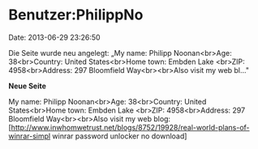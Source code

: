 Benutzer:PhilippNo
==================

Date: 2013-06-29 23:26:50

Die Seite wurde neu angelegt: „My name: Philipp Noonan\<br\>Age:
38\<br\>Country: United States\<br\>Home town: Embden Lake \<br\>ZIP:
4958\<br\>Address: 297 Bloomfield Way\<br\>\<br\>Also visit my web
bl..."

**Neue Seite**

<div>

My name: Philipp Noonan\<br\>Age: 38\<br\>Country: United
States\<br\>Home town: Embden Lake \<br\>ZIP: 4958\<br\>Address: 297
Bloomfield Way\<br\>\<br\>Also visit my web blog:
\[http://www.inwhomwetrust.net/blogs/8752/19928/real-world-plans-of-winrar-simpl
winrar password unlocker no download\]

</div>
